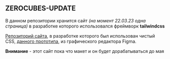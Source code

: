 ## ZEROCUBES-UPDATE

В данном репозитории хранится сайт *(на момент 22.03.23 одна страница)* в разработке которого использовался фреймворк **tailwindcss**

[Репозиторий сайта](https://github.com/zerop913/zerocubes), в разработке которого был использован чистый CSS, [данного прототипа](https://www.figma.com/file/VFKPOcXIJ7e6UXfpuh5DVp/ZeroCubes-2?node-id=156%3A2&t=JhatCVsIF9G28xZz-1), из графического редактора Figma.

**Внимание** - этот сайт пока что макет и он будет дорабатываться до мая
